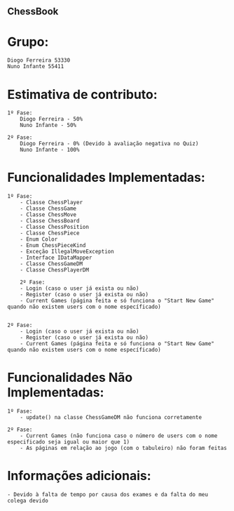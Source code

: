 ## ChessBook


# Grupo:
    Diogo Ferreira 53330
    Nuno Infante 55411

# Estimativa de contributo:
    
    1º Fase:
        Diogo Ferreira - 50%
        Nuno Infante - 50%

    2º Fase:
        Diogo Ferreira - 0% (Devido à avaliação negativa no Quiz)
        Nuno Infante - 100%

# Funcionalidades Implementadas:
    
    1º Fase:
        - Classe ChessPlayer
        - Classe ChessGame
        - Classe ChessMove
        - Classe ChessBoard
        - Classe ChessPosition
        - Classe ChessPiece
        - Enum Color
        - Enum ChessPieceKind
        - Exceção IllegalMoveException
        - Interface IDataMapper
        - Classe ChessGameDM
        - Classe ChessPlayerDM
   
        2º Fase:
        - Login (caso o user já exista ou não)
        - Register (caso o user já exista ou não)
        - Current Games (página feita e só funciona o "Start New Game" quando não existem users com o nome específicado)

    
    2º Fase:
        - Login (caso o user já exista ou não)
        - Register (caso o user já exista ou não)
        - Current Games (página feita e só funciona o "Start New Game" quando não existem users com o nome específicado)

# Funcionalidades Não Implementadas:
    
    1º Fase:
        - update() na classe ChessGameDM não funciona corretamente

    2º Fase:
        - Current Games (não funciona caso o número de users com o nome especificado seja igual ou maior que 1)
        - As páginas em relação ao jogo (com o tabuleiro) não foram feitas

# Informações adicionais:
    - Devido à falta de tempo por causa dos exames e da falta do meu colega devido 